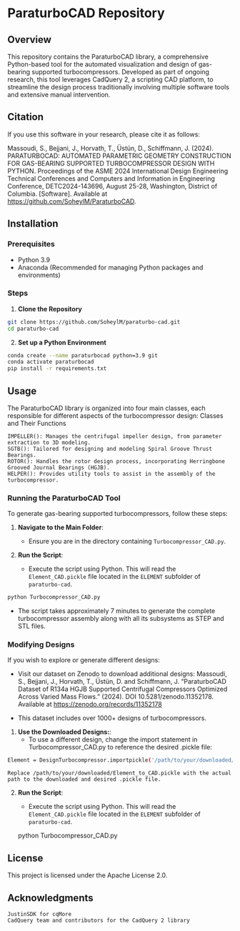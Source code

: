 # ParaturboCAD Repository

## Overview
This repository contains the ParaturboCAD library, a comprehensive Python-based tool for the automated visualization and design of gas-bearing supported turbocompressors. Developed as part of ongoing research, this tool leverages CadQuery 2, a scripting CAD platform, to streamline the design process traditionally involving multiple software tools and extensive manual intervention.

## Citation
If you use this software in your research, please cite it as follows:

Massoudi, S., Bejjani, J., Horvath, T., Üstün, D., Schiffmann, J. (2024). PARATURBOCAD: AUTOMATED PARAMETRIC GEOMETRY CONSTRUCTION FOR GAS-BEARING SUPPORTED TURBOCOMPRESSOR DESIGN WITH PYTHON. Proceedings of the ASME 2024 International Design Engineering Technical Conferences and Computers and Information in Engineering Conference, DETC2024-143696, August 25-28, Washington, District of Columbia. [Software]. Available at https://github.com/SoheylM/ParaturboCAD.

## Installation

### Prerequisites
- Python 3.9
- Anaconda (Recommended for managing Python packages and environments)

### Steps
1. **Clone the Repository**
```bash
git clone https://github.com/SoheylM/paraturbo-cad.git
cd paraturbo-cad
```


2. **Set up a Python Environment**
```bash
conda create --name paraturbocad python=3.9 git
conda activate paraturbocad
pip install -r requirements.txt
```

## Usage

The ParaturboCAD library is organized into four main classes, each responsible for different aspects of the turbocompressor design:
Classes and Their Functions

    IMPELLER(): Manages the centrifugal impeller design, from parameter extraction to 3D modeling.
    SGTB(): Tailored for designing and modeling Spiral Groove Thrust Bearings.
    ROTOR(): Handles the rotor design process, incorporating Herringbone Grooved Journal Bearings (HGJB).
    HELPER(): Provides utility tools to assist in the assembly of the turbocompressor.

### Running the ParaturboCAD Tool
To generate gas-bearing supported turbocompressors, follow these steps:

1. **Navigate to the Main Folder**:
   - Ensure you are in the directory containing `Turbocompressor_CAD.py`.

2. **Run the Script**:
   - Execute the script using Python. This will read the `Element_CAD.pickle` file located in the `ELEMENT` subfolder of `paraturbo-cad`.
```bash
python Turbocompressor_CAD.py
```

   - The script takes approximately 7 minutes to generate the complete turbocompressor assembly along with all its subsystems as STEP and STL files.

### Modifying Designs

If you wish to explore or generate different designs:

- Visit our dataset on Zenodo to download additional designs:
    Massoudi, S., Bejjani, J., Horvath, T., Üstün, D. and Schiffmann, J. “ParaturboCAD Dataset of R134a HGJB Supported Centrifugal Compressors Optimized Across Varied Mass Flows.” (2024). DOI 10.5281/zenodo.11352178. Available at https://zenodo.org/records/11352178

- This dataset includes over 1000+ designs of turbocompressors.


1. **Use the Downloaded Designs:**:
    - To use a different design, change the import statement in Turbocompressor_CAD.py to reference the desired .pickle file:
```bash
Element = DesignTurbocompressor.importpickle('/path/to/your/downloaded/Element_to_CAD.pickle')
```
    Replace /path/to/your/downloaded/Element_to_CAD.pickle with the actual path to the downloaded and desired .pickle file.

2. **Run the Script**:
   - Execute the script using Python. This will read the `Element_CAD.pickle` file located in the `ELEMENT` subfolder of `paraturbo-cad`.

   python Turbocompressor_CAD.py



## License

This project is licensed under the Apache License 2.0.

## Acknowledgments

    JustinSDK for cqMore
    CadQuery team and contributors for the CadQuery 2 library




